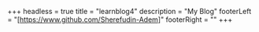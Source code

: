 +++
headless = true
title = "learnblog4"
description = "My Blog"
footerLeft = "[https://www.github.com/Sherefudin-Adem]"
footerRight = ""
+++

